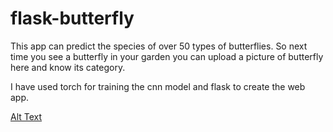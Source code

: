 # flask-butterfly


This app can predict the species of over 50 types of butterflies.
So next time you see a butterfly in your garden you can upload a picture of butterfly here and know its category. 


I have used torch for training the cnn model and flask to create the web app.

[Alt Text](https://github.com/ayushi6560/flask-butterfly/blob/main/assests/butterfly.gif)
